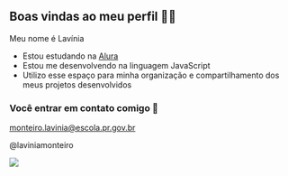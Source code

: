 ## Boas vindas ao meu perfil 🌠🖤

Meu nome é Lavínia

- Estou estudando na [Alura](https://www.alura.com.br)
- Estou me desenvolvendo na linguagem JavaScript
- Utilizo esse espaço para minha organização e compartilhamento dos meus projetos desenvolvidos

### Você entrar em contato comigo 🌻

monteiro.lavinia@escola.pr.gov.br

@laviniamonteiro

![](https://media1.tenor.com/m/kv7d3oWNKgYAAAAd/dog-pomeranian.gif)
